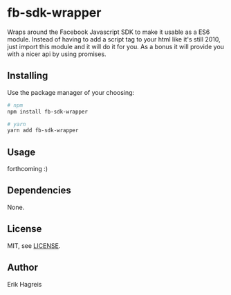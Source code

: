 # fb-sdk-wrapper
Wraps around the Facebook Javascript SDK to make it usable as a ES6 module. Instead of having to add a script tag to your html like it's still 2010, just import this module and it will do it for you. As a bonus it will provide you with a nicer api by using promises.

## Installing
Use the package manager of your choosing:

```bash
# npm
npm install fb-sdk-wrapper

# yarn
yarn add fb-sdk-wrapper
```

## Usage
forthcoming :)

## Dependencies
None.

## License
MIT, see [LICENSE](./LICENSE).

## Author
Erik Hagreis